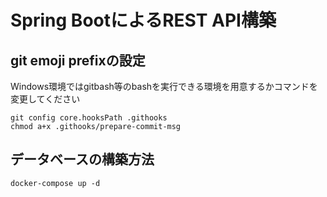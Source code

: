# Spring BootによるREST API構築

## git emoji prefixの設定

Windows環境ではgitbash等のbashを実行できる環境を用意するかコマンドを変更してください
```
git config core.hooksPath .githooks
chmod a+x .githooks/prepare-commit-msg
```

## データベースの構築方法
```shell
docker-compose up -d
```

